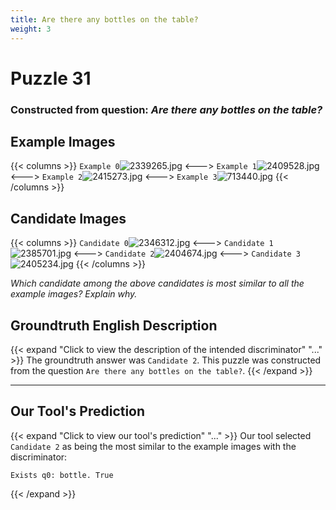 ```yaml
---
title: Are there any bottles on the table?
weight: 3
---
```


# Puzzle 31
### Constructed from question: _Are there any bottles on the table?_


## Example Images
{{< columns >}}
`Example 0`![2339265.jpg](/gqa_images/2339265.jpg)
<--->
`Example 1`![2409528.jpg](/gqa_images/2409528.jpg)
<--->
`Example 2`![2415273.jpg](/gqa_images/2415273.jpg)
<--->
`Example 3`![713440.jpg](/gqa_images/713440.jpg)
{{< /columns >}}

## Candidate Images
{{< columns >}}
`Candidate 0`![2346312.jpg](/gqa_images/2346312.jpg)
<--->
`Candidate 1`![2385701.jpg](/gqa_images/2385701.jpg)
<--->
`Candidate 2`![2404674.jpg](/gqa_images/2404674.jpg)
<--->
`Candidate 3`![2405234.jpg](/gqa_images/2405234.jpg)
{{< /columns >}}

*Which candidate among the above candidates is most similar to all the example images? Explain why.*

## Groundtruth English Description

{{< expand "Click to view the description of the intended discriminator" "..." >}}
The groundtruth answer was `Candidate 2`. This puzzle was constructed from the question `Are there any bottles on the table?`.
{{< /expand >}}

---

## Our Tool's Prediction

{{< expand "Click to view our tool's prediction" "..." >}}
Our tool selected `Candidate 2` as being the most similar to the example images with the discriminator:
```plaintext
Exists q0: bottle. True
```
{{< /expand >}}
